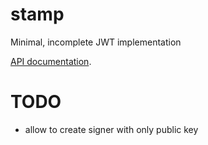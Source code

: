 # stamp

Minimal, incomplete JWT implementation


[API documentation](https://godoc.org/github.com/husio/x/stamp).




# TODO

* allow to create signer with only public key
